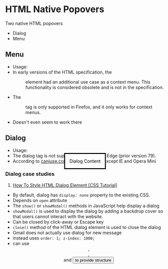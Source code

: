 # HTML Native Popovers

Two native HTML popovers
- Dialog
- Menu

## Menu
- Usage:
-  In early versions of the HTML specification, the <menu> element had an additional use case as a context menu. This functionality is considered obsolete and is not in the specification.
- The <menu> tag is only supported in Firefox, and it only works for context menus.
 - Doesn't even seem to work there

## Dialog
- Usage:
    <dialog open>
        Dialog Content
    </dialog>
- The dialog tag is not supported in Safari and Edge (prior version 79).
 - According to [caniuse.com](https://caniuse.com/dialog) supported by all except IE and Opera Mini

### Dialog case studies

1. [How To Style HTML Dialog Element [CSS Tutorial]](https://www.lambdatest.com/blog/html-dialog-element/)
- By default, dialog has `display: none` property to the existing CSS.
 - Depends on `open` attribute
- The `show()` or `showModal()` methods in JavaScript help display a dialog
 - `showModal()` is used to display the dialog by adding a backdrop cover so that users cannot interact with the website.
  - Can be closed by click-away or Escape key
- `close()` method of the HTML dialog element is used to close the dialog
- Gmail does not actually use dialog for new message
 - instead uses `order: 1; z-index: 1000;`
- can use <header>, <section>, <footer> and <button> to provide structure